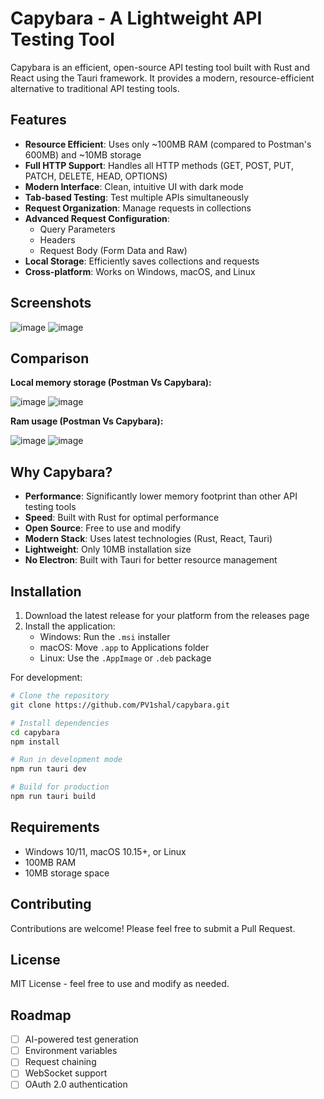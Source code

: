 # Capybara - A Lightweight API Testing Tool

Capybara is an efficient, open-source API testing tool built with Rust and React using the Tauri framework. It provides a modern, resource-efficient alternative to traditional API testing tools.

## Features

- **Resource Efficient**: Uses only ~100MB RAM (compared to Postman's 600MB) and ~10MB storage
- **Full HTTP Support**: Handles all HTTP methods (GET, POST, PUT, PATCH, DELETE, HEAD, OPTIONS)
- **Modern Interface**: Clean, intuitive UI with dark mode
- **Tab-based Testing**: Test multiple APIs simultaneously
- **Request Organization**: Manage requests in collections
- **Advanced Request Configuration**:
  - Query Parameters
  - Headers
  - Request Body (Form Data and Raw)
- **Local Storage**: Efficiently saves collections and requests
- **Cross-platform**: Works on Windows, macOS, and Linux


## Screenshots

![image](https://github.com/user-attachments/assets/7cb1efd4-8bf8-49da-8edf-0a25234a8251)
![image](https://github.com/user-attachments/assets/45af6930-f0b4-4baf-961a-995ad5bf94b7)

## Comparison

**Local memory storage (Postman Vs Capybara):**

![image](https://github.com/user-attachments/assets/dc02a239-9c46-433e-b58b-c963768bdb4c)
![image](https://github.com/user-attachments/assets/7cae30a4-0e85-489e-89c4-535ae97a2e7e)

**Ram usage (Postman Vs Capybara):**

![image](https://github.com/user-attachments/assets/f1ac4041-8c45-4f8e-a424-f1a373d508a0)
![image](https://github.com/user-attachments/assets/b4615dfa-c1e7-44f3-9848-14ae55905198)

## Why Capybara?

- **Performance**: Significantly lower memory footprint than other API testing tools
- **Speed**: Built with Rust for optimal performance
- **Open Source**: Free to use and modify
- **Modern Stack**: Uses latest technologies (Rust, React, Tauri)
- **Lightweight**: Only 10MB installation size
- **No Electron**: Built with Tauri for better resource management

## Installation

1. Download the latest release for your platform from the releases page
2. Install the application:
   - Windows: Run the `.msi` installer
   - macOS: Move `.app` to Applications folder
   - Linux: Use the `.AppImage` or `.deb` package

For development:

```bash
# Clone the repository
git clone https://github.com/PV1shal/capybara.git

# Install dependencies
cd capybara
npm install

# Run in development mode
npm run tauri dev

# Build for production
npm run tauri build
```

## Requirements

- Windows 10/11, macOS 10.15+, or Linux
- 100MB RAM
- 10MB storage space

## Contributing

Contributions are welcome! Please feel free to submit a Pull Request.

## License

MIT License - feel free to use and modify as needed.

## Roadmap

- [ ] AI-powered test generation
- [ ] Environment variables
- [ ] Request chaining
- [ ] WebSocket support
- [ ] OAuth 2.0 authentication
